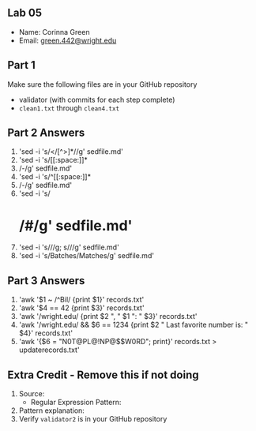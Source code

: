 ## Lab 05

- Name: Corinna Green
- Email: green.442@wright.edu

## Part 1 

Make sure the following files are in your GitHub repository
- validator (with commits for each step complete)
- `clean1.txt` through `clean4.txt`

## Part 2 Answers

1. 'sed -i 's/<\/[^>]*//g' sedfile.md'
2. 'sed -i 's/[[:space:]]*<li>/-/g' sedfile.md'
3. 'sed -i 's/^[[:space:]]*<li>/\-/g' sedfile.md'
4. 'sed -i 's/<h1>/#/g' sedfile.md'
5. 'sed -i 's/<u1>//g; s/<html>//g' sedfile.md'
6. 'sed -i 's/Batches/Matches/g' sedfile.md'

## Part 3 Answers

1. 'awk '$1 ~ /^Bil/ {print $1}' records.txt'
2. 'awk '$4 == 42 {print $3}' records.txt'
3. 'awk '/wright\.edu/ {print $2 ", " $1 ": " $3}' records.txt'
4. 'awk '/wright\.edu/ && $6 == 1234 {print $2 " Last favorite number is: " $4}' records.txt'
5. 'awk '{$6 = "N0T@PL@!NP@$$W0RD"; print}' records.txt > updaterecords.txt'

## Extra Credit - Remove this if not doing

1. Source: 
    - Regular Expression Pattern: 
2. Pattern explanation:
3. Verify `validator2` is in your GitHub repository
